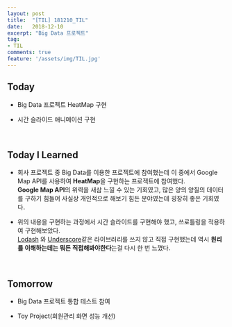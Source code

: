 ```yaml
---
layout: post
title:  "[TIL] 181210_TIL"
date:   2018-12-10
excerpt: "Big Data 프로젝트"
tag:
- TIL
comments: true
feature: '/assets/img/TIL.jpg'
---
```


## Today 

- Big Data 프로젝트 HeatMap 구현

- 시간 슬라이드 애니메이션 구현

<br/>

## Today I Learned

- 회사 프로젝트 중 Big Data를 이용한 프로젝트에 참여했는데 이 중에서 Google Map API를 사용하여 **HeatMap**을 구현하는 프로젝트에 참여했다.<br/> **Google Map API**의 위력을 새삼 느낄 수 있는 기회였고, 많은 양의 양질의 데이터를 구하기 힘들어 사실상 개인적으로 해보기 힘든 분야였는데 굉장히 좋은 기회였다. 

- 위의 내용을 구현하는 과정에서 시간 슬라이드를 구현해야 했고, 쓰로틀링을 적용하여 구현해보았다. <br/>[Lodash](https://lodash.com/) 와 [Underscore](https://underscorejs.org/)같은 라이브러리를 쓰지 않고 직접 구현했는데 역시 **원리를 이해하는데는 뭐든 직접해봐야한다**는걸 다시 한 번 느꼈다.

<br/>

## Tomorrow

- Big Data 프로젝트 통합 테스트 참여

- Toy Project(회원관리 화면 성능 개선)
